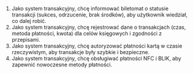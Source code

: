 1. Jako system transakcyjny, chcę informować biletomat o statusie transakcji
(sukces, odrzucenie, brak środków), aby użytkownik wiedział, co dalej robić.
2. Jako system transakcyjny, chcę rejestrować dane o transakcjach (czas,
metoda płatności, kwota) dla celów księgowych i zgodności z przepisami.
3. Jako system transakcyjny, chcę autoryzować płatności kartą w czasie
rzeczywistym, aby transakcje były szybkie i bezpieczne.
4. Jako system transakcyjny, chcę obsługiwać płatności NFC i BLIK, aby zapewnić
nowoczesne metody płatności.
